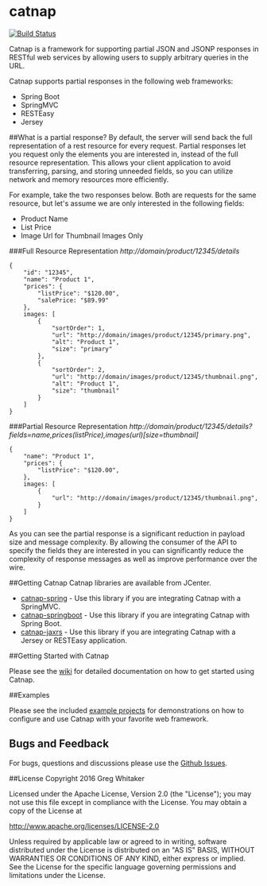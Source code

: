 catnap
===

[![Build Status](https://travis-ci.org/gregwhitaker/catnap.svg?branch=catnap2)](https://travis-ci.org/gregwhitaker/catnap)

Catnap is a framework for supporting partial JSON and JSONP responses in RESTful web services by allowing users to supply arbitrary queries in the URL.

Catnap supports partial responses in the following web frameworks:

* 	Spring Boot
* 	SpringMVC
* 	RESTEasy
* 	Jersey

##What is a partial response?
By default, the server will send back the full representation of a rest resource for every request.  Partial responses let you request only the elements you are interested in, instead of the full resource representation.  This allows your client application to avoid transferring, parsing, and storing unneeded fields, so you can utilize network and memory resources more efficiently.

For example, take the two responses below.  Both are requests for the same resource, but let's assume we are only interested in the following fields:

*	Product Name
*	List Price
*	Image Url for Thumbnail Images Only

###Full Resource Representation
*http://domain/product/12345/details*

	{
    	"id": "12345",
    	"name": "Product 1",
    	"prices": {
        	"listPrice": "$120.00",
        	"salePrice: "$89.99"
    	},
    	images: [
        	{
            	"sortOrder": 1,
            	"url": "http://domain/images/product/12345/primary.png",
            	"alt": "Product 1",
            	"size": "primary"
        	},
        	{
            	"sortOrder": 2,
            	"url": "http://domain/images/product/12345/thumbnail.png",
            	"alt": "Product 1",
            	"size": "thumbnail"
        	}
    	]
	}
	
###Partial Resource Representation
*http://domain/product/12345/details?fields=name,prices(listPrice),images(url)[size=thumbnail]*

	{
    	"name": "Product 1",
    	"prices": {
        	"listPrice": "$120.00",
    	},
    	images: [
        	{
            	"url": "http://domain/images/product/12345/thumbnail.png",
        	}
    	]
	}
	
As you can see the partial response is a significant reduction in payload size and message complexity.  By allowing the consumer of the API to specify the fields they are interested in you can significantly reduce the complexity of response messages as well as improve performance over the wire.

##Getting Catnap
Catnap libraries are available from JCenter.

* [catnap-spring](https://bintray.com/gregwhitaker/maven/catnap-spring) - Use this library if you are integrating Catnap with a SpringMVC.
* [catnap-springboot](https://bintray.com/gregwhitaker/maven/catnap-springboot) - Use this library if you are integrating Catnap with Spring Boot.
* [catnap-jaxrs](https://bintray.com/gregwhitaker/maven/catnap-jaxrs) - Use this library if you are integrating Catnap with a Jersey or RESTEasy application.

##Getting Started with Catnap

Please see the [wiki](https://github.com/gregwhitaker/catnap/wiki) for detailed documentation on how to get started using Catnap.

##Examples

Please see the included [example projects](catnap-examples) for demonstrations on how to configure and use Catnap with your favorite web framework.

## Bugs and Feedback

For bugs, questions and discussions please use the [Github Issues](https://github.com/gregwhitaker/catnap/issues).

##License
Copyright 2016 Greg Whitaker

Licensed under the Apache License, Version 2.0 (the "License"); you may not use this file except in compliance with the License. You may obtain a copy of the License at

http://www.apache.org/licenses/LICENSE-2.0

Unless required by applicable law or agreed to in writing, software distributed under the License is distributed on an "AS IS" BASIS, WITHOUT WARRANTIES OR CONDITIONS OF ANY KIND, either express or implied. See the License for the specific language governing permissions and limitations under the License.
